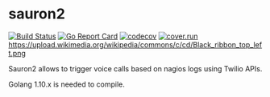 # sauron2

[![Build Status](https://travis-ci.org/axamon/sauron2.svg?branch=master)](https://travis-ci.org/axamon/sauron2)
[![Go Report Card](https://goreportcard.com/badge/github.com/axamon/sauron2)](https://goreportcard.com/report/github.com/axamon/sauron2)
[![codecov](https://codecov.io/gh/axamon/sauron2/branch/master/graph/badge.svg)](https://codecov.io/gh/axamon/sauron2)
[![cover.run](https://cover.run/go/https:/github.com/axamon/sauron2.svg?style=flat&tag=golang-1.10)](https://cover.run/go?tag=golang-1.10&repo=https%3A%2Fgithub.com%2Faxamon%2Fsauron2)
https://upload.wikimedia.org/wikipedia/commons/c/cd/Black_ribbon_top_left.png

Sauron2 allows to trigger voice calls based on nagios logs using Twilio APIs.

Golang 1.10.x is needed to compile.
